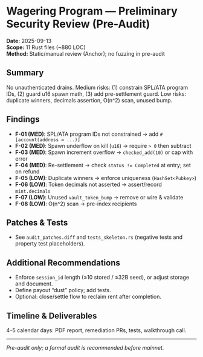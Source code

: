 # Wagering Program — Preliminary Security Review (Pre-Audit)

**Date:** 2025-09-13  
**Scope:** 11 Rust files (~880 LOC)  
**Method:** Static/manual review (Anchor); no fuzzing in pre-audit

## Summary
No unauthenticated drains. Medium risks: (1) constrain SPL/ATA program IDs, (2) guard u16 spawn math, (3) add pre-settlement guard.
Low risks: duplicate winners, decimals assertion, O(n^2) scan, unused bump.

## Findings
- **F-01 (MED)**: SPL/ATA program IDs not constrained → add `#[account(address = ...)]`
- **F-02 (MED)**: Spawn underflow on kill (`u16`) → require `> 0` then subtract
- **F-03 (MED)**: Spawn increment overflow → `checked_add(10)` or cap with error
- **F-04 (MED)**: Re-settlement → check `status != Completed` at entry; set on refund
- **F-05 (LOW)**: Duplicate winners → enforce uniqueness (`HashSet<Pubkey>`)
- **F-06 (LOW)**: Token decimals not asserted → assert/record `mint.decimals`
- **F-07 (LOW)**: Unused `vault_token_bump` → remove or wire & validate
- **F-08 (LOW)**: O(n^2) scan → pre-index recipients

## Patches & Tests
- See `audit_patches.diff` and `tests_skeleton.rs` (negative tests and property test placeholders).

## Additional Recommendations
- Enforce `session_id` length (≤10 stored / ≤32B seed), or adjust storage and document.
- Define payout “dust” policy; add tests.
- Optional: close/settle flow to reclaim rent after completion.

## Timeline & Deliverables
4–5 calendar days: PDF report, remediation PRs, tests, walkthrough call.

---
*Pre-audit only; a formal audit is recommended before mainnet.*
